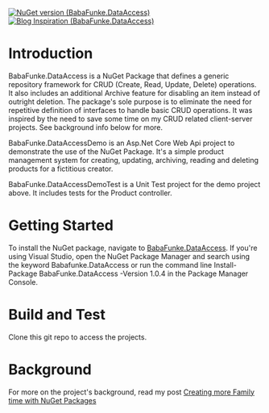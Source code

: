 [![NuGet version (BabaFunke.DataAccess)](https://img.shields.io/nuget/v/BabaFunke.DataAccess.svg?style=flat-square)](https://www.nuget.org/packages/BabaFunke.DataAccess/)
[![Blog Inspiration (BabaFunke.DataAccess)](https://img.shields.io/badge/Blog-Inspiration-yellowgreen.svg?style=flat-square)](https://daddycreates.com/creating-more-family-time-with-nuget-packages-part-i/)
# Introduction 
BabaFunke.DataAccess is a NuGet Package that defines a generic repository framework for CRUD (Create, Read, Update, Delete) operations. It also includes an additional Archive feature for disabling an item instead of outright deletion. The package's sole purpose is to eliminate the need for repetitive definition of interfaces to handle basic CRUD operations. It was inspired by the need to save some time on my CRUD related client-server projects. See background info below for more.

BabaFunke.DataAccessDemo is an Asp.Net Core Web Api project to demonstrate the use of the NuGet Package. It's a simple product management system for creating, updating, archiving, reading and deleting products for a fictitious creator.

BabaFunke.DataAccessDemoTest is a Unit Test project for the demo project above. It includes tests for the Product controller.

# Getting Started
To install the NuGet package, navigate to [BabaFunke.DataAccess](https://www.nuget.org/packages/BabaFunke.DataAccess/). If you're using Visual Studio, open the NuGet Package Manager and search using the keyword Babafunke.DataAccess or run the command line Install-Package BabaFunke.DataAccess -Version 1.0.4 in the Package Manager Console.

# Build and Test
Clone this git repo to access the projects.

# Background
For more on the project's background, read my post [Creating more Family time with NuGet Packages](https://daddycreates.com/creating-more-family-time-with-nuget-packages-part-i/)
